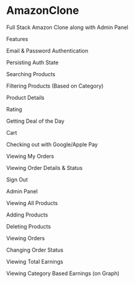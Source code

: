 # AmazonClone

Full Stack Amazon Clone along with Admin Panel

Features

Email & Password Authentication

Persisting Auth State

Searching Products

Filtering Products (Based on Category)

Product Details

Rating

Getting Deal of the Day

Cart

Checking out with Google/Apple Pay

Viewing My Orders

Viewing Order Details & Status

Sign Out

Admin Panel

  Viewing All Products
  
  Adding Products
  
  Deleting Products
  
  Viewing Orders
  
  Changing Order Status
  
  Viewing Total Earnings
  
  Viewing Category Based Earnings (on Graph)
